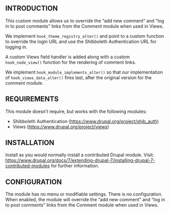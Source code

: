 INTRODUCTION
------------

This custom module allows us to override the “add new comment” and “log in to
post comments” links from the Comment module when used in Views.

We implement `hook_theme_registry_alter()` and point to a custom function to
override the login URL and use the Shibboleth Authentication URL for logging in.

A custom Views field handler is added along with a custom `hook_node_view()`
function for the rendering of comment links.

We implement `hook_module_implements_alter()` so that our implementation of
`hook_views_data_alter()` fires last, after the original version for the
comment module.


REQUIREMENTS
------------

This module doesn’t require, but works with the following modules:

 * Shibboleth Authentication (https://www.drupal.org/project/shib_auth)
 * Views (https://www.drupal.org/project/views)


INSTALLATION
------------

Install as you would normally install a contributed Drupal module. Visit:
https://www.drupal.org/docs/7/extending-drupal-7/installing-drupal-7-contributed-modules
for further information.


CONFIGURATION
-------------

The module has no menu or modifiable settings. There is no configuration. When
enabled, the module will override the “add new comment” and “log in to post
comments” links from the Comment module when used in Views.
